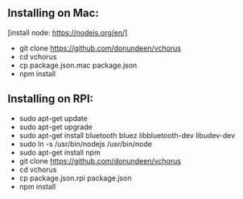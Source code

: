Installing on Mac:
---
[install node: https://nodejs.org/en/]

- git clone https://github.com/donundeen/vchorus
- cd vchorus
- cp package.json.mac package.json
- npm install


Installing on RPI:
---
- sudo apt-get update
- sudo apt-get upgrade
- sudo apt-get install bluetooth bluez libbluetooth-dev libudev-dev
- sudo ln -s /usr/bin/nodejs /usr/bin/node
- sudo apt-get install npm
- git clone https://github.com/donundeen/vchorus
- cd vchorus
- cp package.json.rpi package.json
- npm install
